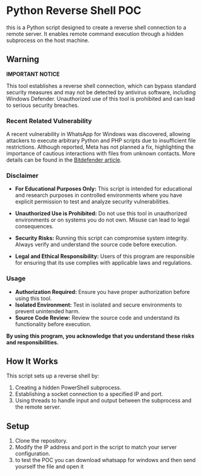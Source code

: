 # Python Reverse Shell POC

this is a Python script designed to create a reverse shell connection to a remote server. It enables remote command execution through a hidden subprocess on the host machine.

## Warning

**IMPORTANT NOTICE**

This tool establishes a reverse shell connection, which can bypass standard security measures and may not be detected by antivirus software, including Windows Defender. Unauthorized use of this tool is prohibited and can lead to serious security breaches.

### Recent Related Vulnerability

A recent vulnerability in WhatsApp for Windows was discovered, allowing attackers to execute arbitrary Python and PHP scripts due to insufficient file restrictions. Although reported, Meta has not planned a fix, highlighting the importance of cautious interactions with files from unknown contacts. More details can be found in the [Bitdefender article](https://www.bitdefender.com/blog/hotforsecurity/vulnerability-in-whatsapp-for-windows-could-let-attackers-run-python-php-scripts/).

### Disclaimer

- **For Educational Purposes Only:** This script is intended for educational and research purposes in controlled environments where you have explicit permission to test and analyze security vulnerabilities.

- **Unauthorized Use is Prohibited:** Do not use this tool in unauthorized environments or on systems you do not own. Misuse can lead to legal consequences.

- **Security Risks:** Running this script can compromise system integrity. Always verify and understand the source code before execution.

- **Legal and Ethical Responsibility:** Users of this program are responsible for ensuring that its use complies with applicable laws and regulations.

### Usage

- **Authorization Required:** Ensure you have proper authorization before using this tool.
- **Isolated Environment:** Test in isolated and secure environments to prevent unintended harm.
- **Source Code Review:** Review the source code and understand its functionality before execution.

**By using this program, you acknowledge that you understand these risks and responsibilities.**

## How It Works

This script sets up a reverse shell by:

1. Creating a hidden PowerShell subprocess.
2. Establishing a socket connection to a specified IP and port.
3. Using threads to handle input and output between the subprocess and the remote server.

## Setup

1. Clone the repository.
2. Modify the IP address and port in the script to match your server configuration.
3. to test the POC you can download whatsapp for windows and then send yourself the file and open it 

